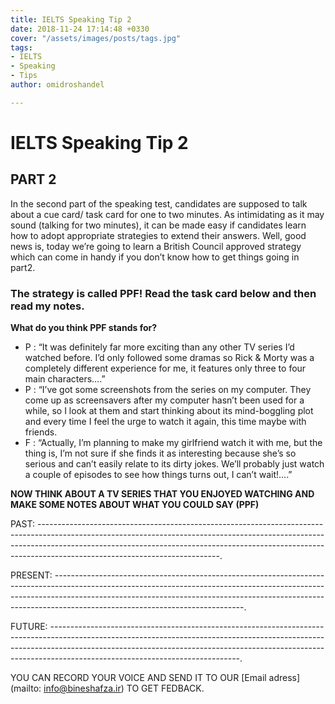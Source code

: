 ```yaml
---
title: IELTS Speaking Tip 2
date: 2018-11-24 17:14:48 +0330
cover: "/assets/images/posts/tags.jpg"
tags:
- IELTS
- Speaking
- Tips
author: omidroshandel

---
```

# IELTS Speaking Tip 2

## PART 2 

In the second part of the speaking test, candidates are supposed to talk about a cue card/ task card for one to two minutes. As intimidating as it may sound (talking for two minutes), it can be made easy if candidates learn how to adopt appropriate strategies to extend their answers. Well, good news is, today we’re going to learn a British Council approved strategy which can come in handy if you don’t know how to get things going in part2. 

### The strategy is called PPF! Read the task card below and then read my notes. 

**What do you think PPF stands for?** 

* P :  “It was definitely far more exciting than any other TV series I’d watched before. I’d only followed some dramas so Rick & Morty was a completely different experience for me, it features only three to four main characters….”
* P : “I’ve got some screenshots from the series on my computer. They come up as screensavers after my computer hasn’t been used for a while, so I look at them and start thinking about its mind-boggling plot and every time I feel the urge to watch it again, this time maybe with friends. 
* F : “Actually, I’m planning to make my girlfriend watch it with me, but the thing is, I’m not sure if she finds it as interesting because she’s so serious and can’t easily relate to its dirty jokes. We’ll probably just watch a couple of episodes to see how things turns out, I can’t wait!....”

**NOW THINK ABOUT A TV SERIES THAT YOU ENJOYED WATCHING AND MAKE SOME NOTES ABOUT WHAT YOU COULD SAY (PPF)**

PAST:                        ---------------------------------------------------------------------------------------------------------------------------------------------------------------------------------------------------------------------------------------------------------------------------------------.

PRESENT:               -----------------------------------------------------------------------------------------------------------------------------------------------------------------------------------------------------------------------------------------------------------------------------------------.

FUTURE:                -----------------------------------------------------------------------------------------------------------------------------------------------------------------------------------------------------------------------------------------------------------------------------------------.

YOU CAN RECORD YOUR VOICE AND SEND IT TO OUR [Email adress](mailto: info@bineshafza.ir) TO GET FEDBACK.